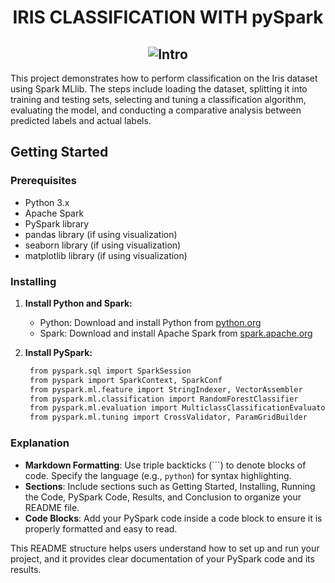 # <div align="center">IRIS CLASSIFICATION WITH pySpark</div>
## <div align="center">![Intro](images/iris2.png)

This project demonstrates how to perform classification on the Iris dataset using Spark MLlib. The steps include loading the dataset, splitting it into training and testing sets, selecting and tuning a classification algorithm, evaluating the model, and conducting a comparative analysis between predicted labels and actual labels.

## Getting Started

### Prerequisites
- Python 3.x
- Apache Spark
- PySpark library
- pandas library (if using visualization)
- seaborn library (if using visualization)
- matplotlib library (if using visualization)

### Installing

1. **Install Python and Spark:**

   - Python: Download and install Python from [python.org](https://www.python.org/downloads/)
   - Spark: Download and install Apache Spark from [spark.apache.org](https://spark.apache.org/downloads.html)

2. **Install PySpark:**

   ```sh
    from pyspark.sql import SparkSession
    from pyspark import SparkContext, SparkConf
    from pyspark.ml.feature import StringIndexer, VectorAssembler
    from pyspark.ml.classification import RandomForestClassifier
    from pyspark.ml.evaluation import MulticlassClassificationEvaluator
    from pyspark.ml.tuning import CrossValidator, ParamGridBuilder
   ```

### Explanation

- **Markdown Formatting**: Use triple backticks (\`\`\`) to denote blocks of code. Specify the language (e.g., `python`) for syntax highlighting.
- **Sections**: Include sections such as Getting Started, Installing, Running the Code, PySpark Code, Results, and Conclusion to organize your README file.
- **Code Blocks**: Add your PySpark code inside a code block to ensure it is properly formatted and easy to read.

This README structure helps users understand how to set up and run your project, and it provides clear documentation of your PySpark code and its results.

